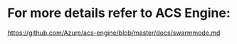 # For more details refer to ACS Engine: 

https://github.com/Azure/acs-engine/blob/master/docs/swarmmode.md
